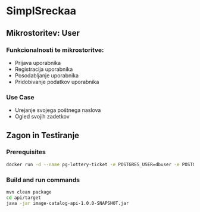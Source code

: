 # SimplSreckaa

## Mikrostoritev: User

### Funkcionalnosti te mikrostoritve:
* Prijava uporabnika
* Registracija uporabnika
* Posodabljanje uporabnika
* Pridobivanje podatkov uporabnika


### Use Case
* Urejanje svojega poštnega naslova
* Ogled svojih zadetkov



## Zagon in Testiranje

### Prerequisites

```bash
docker run -d --name pg-lottery-ticket -e POSTGRES_USER=dbuser -e POSTGRES_PASSWORD=postgres -e POSTGRES_DB=lottery-ticket -p 5432:5432 postgres:13
```

### Build and run commands
```bash
mvn clean package
cd api/target
java -jar image-catalog-api-1.0.0-SNAPSHOT.jar
```


